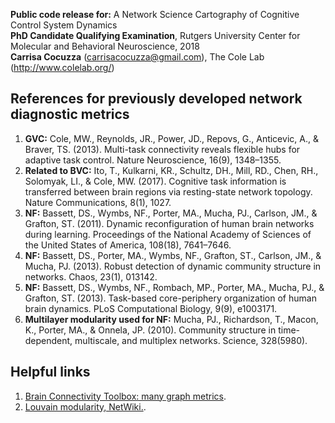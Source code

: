 **Public code release for:** A Network Science Cartography of Cognitive Control System Dynamics  
**PhD Candidate Qualifying Examination**, Rutgers University Center for Molecular and Behavioral Neuroscience, 2018  
**Carrisa Cocuzza** (carrisacocuzza@gmail.com), The Cole Lab (http://www.colelab.org/)  

## References for previously developed network diagnostic metrics
1. **GVC:** Cole, MW., Reynolds, JR., Power, JD., Repovs, G., Anticevic, A., & Braver, TS. (2013). Multi-task connectivity reveals flexible hubs for adaptive task control. Nature Neuroscience, 16(9), 1348–1355. 
2. **Related to BVC:** Ito, T., Kulkarni, KR., Schultz, DH., Mill, RD., Chen, RH., Solomyak, LI., & Cole, MW. (2017). Cognitive task information is transferred between brain regions via resting-state network topology. Nature Communications, 8(1), 1027. 
3. **NF:** Bassett, DS., Wymbs, NF., Porter, MA., Mucha, PJ., Carlson, JM., & Grafton, ST. (2011). Dynamic reconfiguration of human brain networks during learning. Proceedings of the National Academy of Sciences of the United States of America, 108(18), 7641–7646. 
4. **NF:** Bassett, DS., Porter, MA., Wymbs, NF., Grafton, ST., Carlson, JM., & Mucha, PJ. (2013). Robust detection of dynamic community structure in networks. Chaos, 23(1), 013142. 
5. **NF:** Bassett, DS., Wymbs, NF., Rombach, MP., Porter, MA., Mucha, PJ., & Grafton, ST. (2013). Task-based core-periphery organization of human brain dynamics. PLoS Computational Biology, 9(9), e1003171. 
6. **Multilayer modularity used for NF:** Mucha, PJ., Richardson, T., Macon, K., Porter, MA., & Onnela, JP. (2010). Community structure in time-dependent, multiscale, and multiplex networks. Science, 328(5980). 

## Helpful links
1.  <a href="https://sites.google.com/site/bctnet/">Brain Connectivity Toolbox: many graph metrics</a>.
2. <a href="http://netwiki.amath.unc.edu/GenLouvain/GenLouvain">Louvain modularity, NetWiki.</a>.


